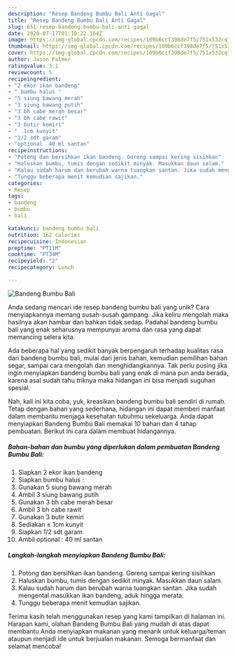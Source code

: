 ```yaml
---
description: "Resep Bandeng Bumbu Bali Anti Gagal"
title: "Resep Bandeng Bumbu Bali Anti Gagal"
slug: 651-resep-bandeng-bumbu-bali-anti-gagal
date: 2020-07-17T01:10:22.164Z
image: https://img-global.cpcdn.com/recipes/109b6ccf398de7f5/751x532cq70/bandeng-bumbu-bali-foto-resep-utama.jpg
thumbnail: https://img-global.cpcdn.com/recipes/109b6ccf398de7f5/751x532cq70/bandeng-bumbu-bali-foto-resep-utama.jpg
cover: https://img-global.cpcdn.com/recipes/109b6ccf398de7f5/751x532cq70/bandeng-bumbu-bali-foto-resep-utama.jpg
author: Jason Palmer
ratingvalue: 3.1
reviewcount: 5
recipeingredient:
- "2 ekor ikan bandeng"
- " bumbu halus "
- "5 siung bawang merah"
- "3 siung bawang putih"
- "3 bh cabe merah besar"
- "3 bh cabe rawit"
- "3 butir kemiri"
- "  1cm kunyit"
- "1/2 sdt garam"
- "optional  40 ml santan"
recipeinstructions:
- "Potong dan bersihkan ikan bandeng. Goreng sampai kering sisihkan"
- "Haluskan bumbu, tumis dengan sedikit minyak. Masukkan daun salam."
- "Kalau sudah harum dan berubah warna tuangkan santan. Jika sudah mengental masukkan ikan bandeng, aduk hingga merata."
- "Tunggu beberapa menit kemudian sajikan."
categories:
- Resep
tags:
- bandeng
- bumbu
- bali

katakunci: bandeng bumbu bali 
nutrition: 162 calories
recipecuisine: Indonesian
preptime: "PT11M"
cooktime: "PT34M"
recipeyield: "2"
recipecategory: Lunch

---
```



![Bandeng Bumbu Bali](https://img-global.cpcdn.com/recipes/109b6ccf398de7f5/751x532cq70/bandeng-bumbu-bali-foto-resep-utama.jpg)

Anda sedang mencari ide resep bandeng bumbu bali yang unik? Cara menyiapkannya memang susah-susah gampang. Jika keliru mengolah maka hasilnya akan hambar dan bahkan tidak sedap. Padahal bandeng bumbu bali yang enak seharusnya mempunyai aroma dan rasa yang dapat memancing selera kita.

Ada beberapa hal yang sedikit banyak berpengaruh terhadap kualitas rasa dari bandeng bumbu bali, mulai dari jenis bahan, kemudian pemilihan bahan segar, sampai cara mengolah dan menghidangkannya. Tak perlu pusing jika ingin menyiapkan bandeng bumbu bali yang enak di mana pun anda berada, karena asal sudah tahu triknya maka hidangan ini bisa menjadi suguhan spesial.




Nah, kali ini kita coba, yuk, kreasikan bandeng bumbu bali sendiri di rumah. Tetap dengan bahan yang sederhana, hidangan ini dapat memberi manfaat dalam membantu menjaga kesehatan tubuhmu sekeluarga. Anda dapat menyiapkan Bandeng Bumbu Bali memakai 10 bahan dan 4 tahap pembuatan. Berikut ini cara dalam membuat hidangannya.

<!--inarticleads1-->

##### Bahan-bahan dan bumbu yang diperlukan dalam pembuatan Bandeng Bumbu Bali:

1. Siapkan 2 ekor ikan bandeng
1. Siapkan  bumbu halus :
1. Gunakan 5 siung bawang merah
1. Ambil 3 siung bawang putih
1. Gunakan 3 bh cabe merah besar
1. Ambil 3 bh cabe rawit
1. Gunakan 3 butir kemiri
1. Sediakan  ± 1cm kunyit
1. Siapkan 1/2 sdt garam
1. Ambil optional : 40 ml santan




<!--inarticleads2-->

##### Langkah-langkah menyiapkan Bandeng Bumbu Bali:

1. Potong dan bersihkan ikan bandeng. Goreng sampai kering sisihkan
1. Haluskan bumbu, tumis dengan sedikit minyak. Masukkan daun salam.
1. Kalau sudah harum dan berubah warna tuangkan santan. Jika sudah mengental masukkan ikan bandeng, aduk hingga merata.
1. Tunggu beberapa menit kemudian sajikan.




Terima kasih telah menggunakan resep yang kami tampilkan di halaman ini. Harapan kami, olahan Bandeng Bumbu Bali yang mudah di atas dapat membantu Anda menyiapkan makanan yang menarik untuk keluarga/teman ataupun menjadi ide untuk berjualan makanan. Semoga bermanfaat dan selamat mencoba!
